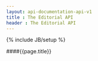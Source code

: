 ```yaml
---
layout: api-documentation-api-v1
title : The Editorial API
header : The Editorial API
---
```

{% include JB/setup %}

####{{page.title}}
 
